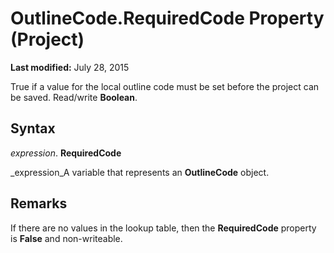 
# OutlineCode.RequiredCode Property (Project)

 **Last modified:** July 28, 2015

True if a value for the local outline code must be set before the project can be saved. Read/write  **Boolean**.

## Syntax

 _expression_. **RequiredCode**

 _expression_A variable that represents an  **OutlineCode** object.


## Remarks

If there are no values in the lookup table, then the  **RequiredCode** property is **False** and non-writeable.

